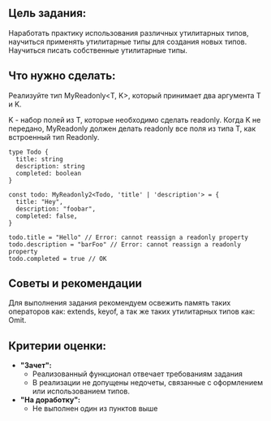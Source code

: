 ## Цель задания:

Наработать практику использования различных утилитарных типов, научиться применять утилитарные типы для создания новых типов. Научиться писать собственные утилитарные типы.

## Что нужно сделать:

Реализуйте тип MyReadonly<T, K>, который принимает два аргумента T и K.

K - набор полей из T, которые необходимо сделать readonly. Когда K не передано, MyReadonly должен делать readonly все поля из типа T, как встроенный тип Readonly<T>.

```tsx
type Todo {
  title: string
  description: string
  completed: boolean
}

const todo: MyReadonly2<Todo, 'title' | 'description'> = {
  title: "Hey",
  description: "foobar",
  completed: false,
}

todo.title = "Hello" // Error: cannot reassign a readonly property
todo.description = "barFoo" // Error: cannot reassign a readonly property
todo.completed = true // OK
```

## Советы и рекомендации

Для выполнения задания рекомендуем освежить память таких операторов как: extends, keyof, а так же таких утилитарных типов как: Omit.

## **Критерии оценки:**

- **"Зачет":**
  - Реализованный функционал отвечает требованиям задания
  - В реализации не допущены недочеты, связанные с оформлением или использованием типов.
- **"На доработку":**
  - Не выполнен один из пунктов выше
